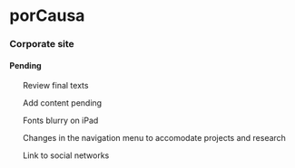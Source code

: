 <h1>porCausa</h1>

<h3>Corporate site</h3>

<h4>Pending</h4>

<ul>Review final texts</ul>
<ul>Add content pending</ul>
<ul>Fonts blurry on iPad</ul>
<ul>Changes in the navigation menu to accomodate projects and research</ul>
<ul>Link to social networks</ul>